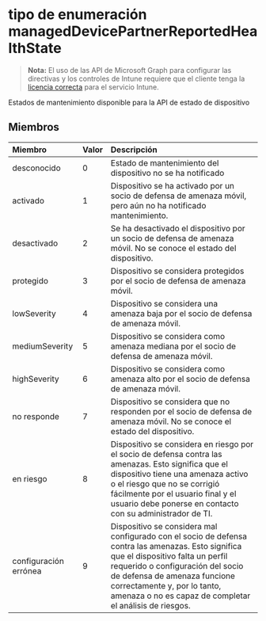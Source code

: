 # <a name="manageddevicepartnerreportedhealthstate-enum-type"></a>tipo de enumeración managedDevicePartnerReportedHealthState

> **Nota:** El uso de las API de Microsoft Graph para configurar las directivas y los controles de Intune requiere que el cliente tenga la [licencia correcta](https://go.microsoft.com/fwlink/?linkid=839381) para el servicio Intune.

Estados de mantenimiento disponible para la API de estado de dispositivo
## <a name="members"></a>Miembros
|Miembro	|Valor|Descripción|
|:---|:---|:---|
|desconocido|0|Estado de mantenimiento del dispositivo no se ha notificado|
|activado|1|Dispositivo se ha activado por un socio de defensa de amenaza móvil, pero aún no ha notificado mantenimiento.|
|desactivado|2|Se ha desactivado el dispositivo por un socio de defensa de amenaza móvil. No se conoce el estado del dispositivo.|
|protegido|3|Dispositivo se considera protegidos por el socio de defensa de amenaza móvil.|
|lowSeverity|4|Dispositivo se considera una amenaza baja por el socio de defensa de amenaza móvil.|
|mediumSeverity|5|Dispositivo se considera como amenaza mediana por el socio de defensa de amenaza móvil.|
|highSeverity|6|Dispositivo se considera como amenaza alto por el socio de defensa de amenaza móvil.|
|no responde|7|Dispositivo se considera que no responden por el socio de defensa de amenaza móvil. No se conoce el estado del dispositivo.|
|en riesgo|8|Dispositivo se considera en riesgo por el socio de defensa contra las amenazas. Esto significa que el dispositivo tiene una amenaza activo o el riesgo que no se corrigió fácilmente por el usuario final y el usuario debe ponerse en contacto con su administrador de TI.|
|configuración errónea|9|Dispositivo se considera mal configurado con el socio de defensa contra las amenazas. Esto significa que el dispositivo falta un perfil requerido o configuración del socio de defensa de amenaza funcione correctamente y, por lo tanto, amenaza o no es capaz de completar el análisis de riesgos.|



